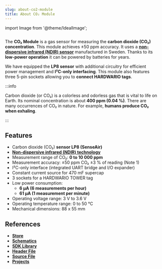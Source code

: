 ```yaml
---
slug: about-co2-module
title: About CO₂ Module
---
```

import Image from '@theme/IdealImage';

<div class="container">
  <div class="row">
    <div class="col col--4">
      <div><Image img={require('./co2-module.png')} /></div>
    </div>
    <div class="col col--6">
      <p>
        The <b>CO₂ Module</b> is a gas sensor for measuring the <b>carbon dioxide (CO₂) concentration</b>. This module achieves ±50 ppm accuracy. It uses a <a href="https://en.wikipedia.org/wiki/Carbon_dioxide_sensor"><b>non-dispersive infrared (NDIR) sensor</b></a> manufactured in Sweden. Thanks to its <b>low-power operation</b> it can be powered by batteries for years.
      </p>
      <p>
        We have equipped the <b>LP8 sensor</b> with additional circuitry for efficient power management and <b>I²C-only interfacing</b>. This module also features three 5-pin sockets allowing you to <b>connect HARDWARIO tags</b>.
      </p>
    </div>
  </div>
</div>

:::info

Carbon dioxide (or CO₂) is a colorless and odorless gas that is vital to life on Earth. Its nominal concentration is about **400 ppm (0.04 %)**. There are many occurrences of CO₂ in nature. For example, **humans produce CO₂ when exhaling**.

:::

## Features
- Carbon dioxide (CO₂) **sensor LP8 (SenseAir)**
- [**Non-dispersive infrared (NDIR) technology**](https://en.wikipedia.org/wiki/Carbon_dioxide_sensor)
- Measurement range of CO₂: **0 to 10 000 ppm**
- Measurement accuracy: ±50 ppm CO₂ ±3 % of reading (Note 1)
- I²C-only interface (integrated UART bridge and I/O expander)
- Constant current source for 470 mF supercap
- 3 sockets for a HARDWARIO TOWER tag
- Low power consumption:
  - **6 µA (6 measurements per hour)**
  - **61 µA (1 measurement per minute)**
- Operating voltage range: 3 V to 3.6 V
- Operating temperature range: 0 to 50 °C
- Mechanical dimensions: 88 x 55 mm

## References
- [**Store**](https://www.hardwario.store/p/co2-module)
- [**Schematics**](https://github.com/hardwario/bc-hardware/tree/master/out/bc-module-co2)
- [**SDK Library**](https://sdk.hardwario.com/group__twr__module__co2)
- [**Header File**](https://github.com/hardwario/twr-sdk/blob/master/twr/inc/twr_module_co2.h)
- [**Source File**](https://github.com/hardwario/twr-sdk/blob/master/twr/src/twr_module_co2.c)
- [**Projects**](https://www.hackster.io/hardwario/projects?part_id=73699)
